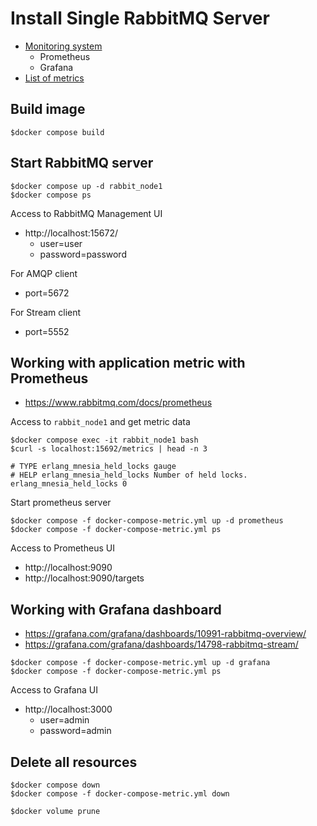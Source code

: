 # Install Single RabbitMQ Server
* [Monitoring system](https://www.rabbitmq.com/docs/prometheus)
  * Prometheus
  * Grafana
* [List of metrics](https://www.rabbitmq.com/docs/monitoring#rabbitmq-metrics)

## Build image
```
$docker compose build
```

## Start RabbitMQ server
```
$docker compose up -d rabbit_node1
$docker compose ps
```

Access to RabbitMQ Management UI
* http://localhost:15672/
  * user=user
  * password=password

For AMQP client
* port=5672

For Stream client
* port=5552

## Working with application metric with Prometheus
* https://www.rabbitmq.com/docs/prometheus

Access to `rabbit_node1` and get metric data
```
$docker compose exec -it rabbit_node1 bash
$curl -s localhost:15692/metrics | head -n 3

# TYPE erlang_mnesia_held_locks gauge
# HELP erlang_mnesia_held_locks Number of held locks.
erlang_mnesia_held_locks 0
```

Start prometheus server
```
$docker compose -f docker-compose-metric.yml up -d prometheus
$docker compose -f docker-compose-metric.yml ps
```

Access to Prometheus UI
* http://localhost:9090
* http://localhost:9090/targets

## Working with Grafana dashboard
* https://grafana.com/grafana/dashboards/10991-rabbitmq-overview/
* https://grafana.com/grafana/dashboards/14798-rabbitmq-stream/
```
$docker compose -f docker-compose-metric.yml up -d grafana
$docker compose -f docker-compose-metric.yml ps
```

Access to Grafana UI
* http://localhost:3000
  * user=admin
  * password=admin


## Delete all resources
```
$docker compose down
$docker compose -f docker-compose-metric.yml down

$docker volume prune
```